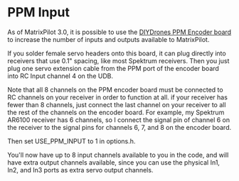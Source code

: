 # PPM Input

As of MatrixPilot 3.0, it is possible to use the [DIYDrones PPM Encoder board](http://store.diydrones.com/product_p/br-ppme.htm) to increase the number of inputs and outputs available to MatrixPilot.

If you solder female servo headers onto this board, it can plug directly into receivers that use 0.1" spacing, like most Spektrum receivers.  Then you just plug one servo extension cable from the PPM port of the encoder board into RC Input channel 4 on the UDB.

Note that all 8 channels on the PPM encoder board must be connected to RC channels on your receiver in order to function at all.  if your receiver has fewer than 8 channels, just connect the last channel on your receiver to all the rest of the channels on the encoder board.  For example, my Spektrum AR6100 receiver has 6 channels, so I connect the signal pin of channel 6 on the receiver to the signal pins for channels 6, 7, and 8 on the encoder board.

Then set USE\_PPM\_INPUT to 1 in options.h.

You'll now have up to 8 input channels available to you in the code, and will have extra output channels available, since you can use the physical In1, In2, and In3 ports as extra servo output channels.